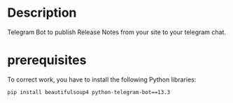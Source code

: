 # Description
Telegram Bot to publish Release Notes from your site to your telegram chat.
# prerequisites
To correct work, you have to install the following Python libraries:
```
pip install beautifulsoup4 python-telegram-bot==13.3
```
